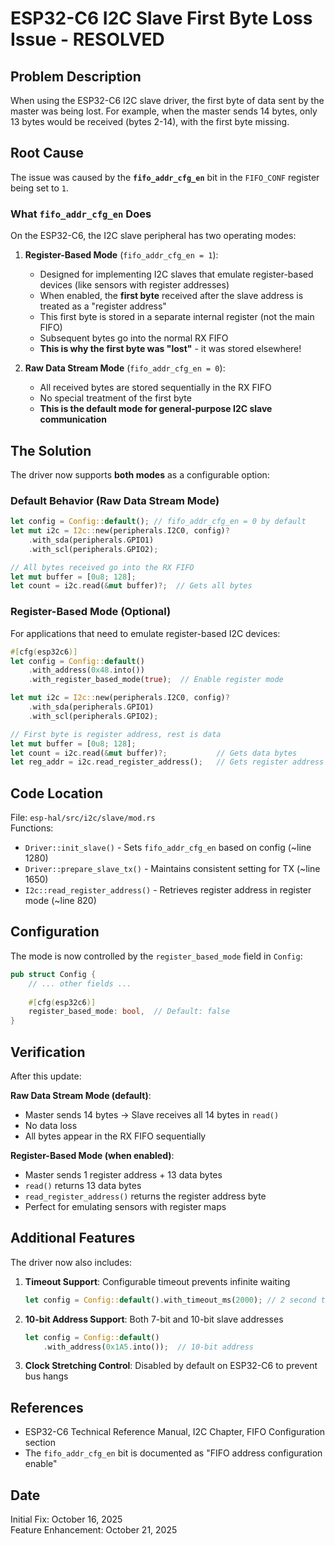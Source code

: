 # ESP32-C6 I2C Slave First Byte Loss Issue - RESOLVED

## Problem Description

When using the ESP32-C6 I2C slave driver, the first byte of data sent by the master was being lost. For example, when the master sends 14 bytes, only 13 bytes would be received (bytes 2-14), with the first byte missing.

## Root Cause

The issue was caused by the **`fifo_addr_cfg_en`** bit in the `FIFO_CONF` register being set to `1`.

### What `fifo_addr_cfg_en` Does

On the ESP32-C6, the I2C slave peripheral has two operating modes:

1. **Register-Based Mode** (`fifo_addr_cfg_en = 1`):
   - Designed for implementing I2C slaves that emulate register-based devices (like sensors with register addresses)
   - When enabled, the **first byte** received after the slave address is treated as a "register address"
   - This first byte is stored in a separate internal register (not the main FIFO)
   - Subsequent bytes go into the normal RX FIFO
   - **This is why the first byte was "lost"** - it was stored elsewhere!

2. **Raw Data Stream Mode** (`fifo_addr_cfg_en = 0`):
   - All received bytes are stored sequentially in the RX FIFO
   - No special treatment of the first byte
   - **This is the default mode for general-purpose I2C slave communication**

## The Solution

The driver now supports **both modes** as a configurable option:

### Default Behavior (Raw Data Stream Mode)

```rust
let config = Config::default(); // fifo_addr_cfg_en = 0 by default
let mut i2c = I2c::new(peripherals.I2C0, config)?
    .with_sda(peripherals.GPIO1)
    .with_scl(peripherals.GPIO2);

// All bytes received go into the RX FIFO
let mut buffer = [0u8; 128];
let count = i2c.read(&mut buffer)?;  // Gets all bytes
```

### Register-Based Mode (Optional)

For applications that need to emulate register-based I2C devices:

```rust
#[cfg(esp32c6)]
let config = Config::default()
    .with_address(0x48.into())
    .with_register_based_mode(true);  // Enable register mode

let mut i2c = I2c::new(peripherals.I2C0, config)?
    .with_sda(peripherals.GPIO1)
    .with_scl(peripherals.GPIO2);

// First byte is register address, rest is data
let mut buffer = [0u8; 128];
let count = i2c.read(&mut buffer)?;           // Gets data bytes
let reg_addr = i2c.read_register_address();   // Gets register address
```

## Code Location

File: `esp-hal/src/i2c/slave/mod.rs`  
Functions:
- `Driver::init_slave()` - Sets `fifo_addr_cfg_en` based on config (~line 1280)
- `Driver::prepare_slave_tx()` - Maintains consistent setting for TX (~line 1650)
- `I2c::read_register_address()` - Retrieves register address in register mode (~line 820)

## Configuration

The mode is now controlled by the `register_based_mode` field in `Config`:

```rust
pub struct Config {
    // ... other fields ...
    
    #[cfg(esp32c6)]
    register_based_mode: bool,  // Default: false
}
```

## Verification

After this update:

**Raw Data Stream Mode (default)**:
- Master sends 14 bytes → Slave receives all 14 bytes in `read()`
- No data loss
- All bytes appear in the RX FIFO sequentially

**Register-Based Mode (when enabled)**:
- Master sends 1 register address + 13 data bytes
- `read()` returns 13 data bytes
- `read_register_address()` returns the register address byte
- Perfect for emulating sensors with register maps

## Additional Features

The driver now also includes:

1. **Timeout Support**: Configurable timeout prevents infinite waiting
   ```rust
   let config = Config::default().with_timeout_ms(2000); // 2 second timeout
   ```

2. **10-bit Address Support**: Both 7-bit and 10-bit slave addresses
   ```rust
   let config = Config::default()
       .with_address(0x1A5.into());  // 10-bit address
   ```

3. **Clock Stretching Control**: Disabled by default on ESP32-C6 to prevent bus hangs

## References

- ESP32-C6 Technical Reference Manual, I2C Chapter, FIFO Configuration section
- The `fifo_addr_cfg_en` bit is documented as "FIFO address configuration enable"

## Date

Initial Fix: October 16, 2025  
Feature Enhancement: October 21, 2025

